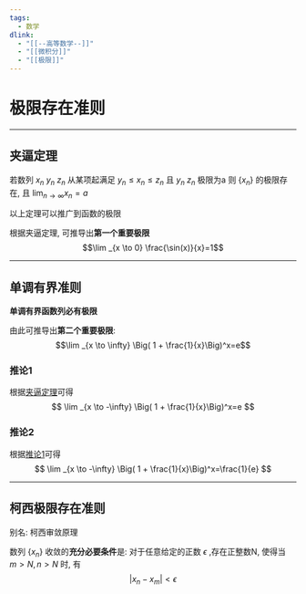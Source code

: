 ```yaml
---
tags:
  - 数学
dlink:
  - "[[--高等数学--]]"
  - "[[微积分]]"
  - "[[极限]]"
---
```

# 极限存在准则

---
## 夹逼定理
若数列 ${x_n}$  ${y_n}$  ${z_n}$ 从某项起满足 $y_n \leq x_n \leq z_n$ 且 ${y_n}$  ${z_n}$ 极限为a
则 $\{x_n\}$ 的极限存在, 且 $\displaystyle\lim _{n \to \infty} x_n=a$ 

以上定理可以推广到函数的极限

根据夹逼定理, 可推导出**第一个重要极限**
$$\lim _{x \to 0}   \frac{\sin(x)}{x}=1$$

 ---
## 单调有界准则

**单调有界函数列必有极限**

由此可推导出**第二个重要极限**:
$$\lim _{x \to \infty} \Big( 1 + \frac{1}{x}\Big)^x=e$$

### 推论1
根据[夹逼定理](#夹逼定理)可得
$$
\lim _{x \to -\infty} \Big( 1 + \frac{1}{x}\Big)^x=e
$$
### 推论2
根据[推论1](#推论1)可得
$$
\lim _{x \to -\infty} \Big( 1 + \frac{1}{x}\Big)^x=\frac{1}{e}
$$

---
## 柯西极限存在准则
别名: 柯西审敛原理

数列 $\{x_n\}$ 收敛的**充分必要条件**是: 
对于任意给定的正数 $\epsilon$ ,存在正整数N, 使得当 $m>N, n>N$ 时, 有 $$|x_n-x_m|<\epsilon$$
